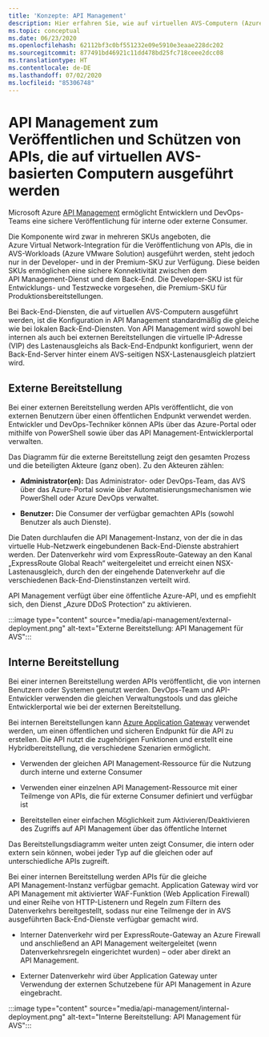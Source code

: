 ```yaml
---
title: 'Konzepte: API Management'
description: Hier erfahren Sie, wie auf virtuellen AVS-Computern (Azure VMware Solution) ausgeführte APIs durch API Management geschützt werden.
ms.topic: conceptual
ms.date: 06/23/2020
ms.openlocfilehash: 62112bf3c0bf551232e09e5910e3eaae228dc202
ms.sourcegitcommit: 877491bd46921c11dd478bd25fc718ceee2dcc08
ms.translationtype: HT
ms.contentlocale: de-DE
ms.lasthandoff: 07/02/2020
ms.locfileid: "85306748"
---
```

# <a name="api-management-to-publish-and-protect-apis-running-on-avs-based-vms"></a>API Management zum Veröffentlichen und Schützen von APIs, die auf virtuellen AVS-basierten Computern ausgeführt werden

Microsoft Azure [API Management](https://azure.microsoft.com/services/api-management/) ermöglicht Entwicklern und DevOps-Teams eine sichere Veröffentlichung für interne oder externe Consumer.

Die Komponente wird zwar in mehreren SKUs angeboten, die Azure Virtual Network-Integration für die Veröffentlichung von APIs, die in AVS-Workloads (Azure VMware Solution) ausgeführt werden, steht jedoch nur in der Developer- und in der Premium-SKU zur Verfügung. Diese beiden SKUs ermöglichen eine sichere Konnektivität zwischen dem API Management-Dienst und dem Back-End. Die Developer-SKU ist für Entwicklungs- und Testzwecke vorgesehen, die Premium-SKU für Produktionsbereitstellungen.

Bei Back-End-Diensten, die auf virtuellen AVS-Computern ausgeführt werden, ist die Konfiguration in API Management standardmäßig die gleiche wie bei lokalen Back-End-Diensten. Von API Management wird sowohl bei internen als auch bei externen Bereitstellungen die virtuelle IP-Adresse (VIP) des Lastenausgleichs als Back-End-Endpunkt konfiguriert, wenn der Back-End-Server hinter einem AVS-seitigen NSX-Lastenausgleich platziert wird.

## <a name="external-deployment"></a>Externe Bereitstellung

Bei einer externen Bereitstellung werden APIs veröffentlicht, die von externen Benutzern über einen öffentlichen Endpunkt verwendet werden. Entwickler und DevOps-Techniker können APIs über das Azure-Portal oder mithilfe von PowerShell sowie über das API Management-Entwicklerportal verwalten.

Das Diagramm für die externe Bereitstellung zeigt den gesamten Prozess und die beteiligten Akteure (ganz oben). Zu den Akteuren zählen:

- **Administrator(en):** Das Administrator- oder DevOps-Team, das AVS über das Azure-Portal sowie über Automatisierungsmechanismen wie PowerShell oder Azure DevOps verwaltet.

- **Benutzer:**  Die Consumer der verfügbar gemachten APIs (sowohl Benutzer als auch Dienste).

Die Daten durchlaufen die API Management-Instanz, von der die in das virtuelle Hub-Netzwerk eingebundenen Back-End-Dienste abstrahiert werden. Der Datenverkehr wird vom ExpressRoute-Gateway an den Kanal „ExpressRoute Global Reach“ weitergeleitet und erreicht einen NSX-Lastenausgleich, durch den der eingehende Datenverkehr auf die verschiedenen Back-End-Dienstinstanzen verteilt wird.

API Management verfügt über eine öffentliche Azure-API, und es empfiehlt sich, den Dienst „Azure DDoS Protection“ zu aktivieren. 

:::image type="content" source="media/api-management/external-deployment.png" alt-text="Externe Bereitstellung: API Management für AVS":::


## <a name="internal-deployment"></a>Interne Bereitstellung

Bei einer internen Bereitstellung werden APIs veröffentlicht, die von internen Benutzern oder Systemen genutzt werden. DevOps-Team und API-Entwickler verwenden die gleichen Verwaltungstools und das gleiche Entwicklerportal wie bei der externen Bereitstellung.

Bei internen Bereitstellungen kann [Azure Application Gateway](../api-management/api-management-howto-integrate-internal-vnet-appgateway.md) verwendet werden, um einen öffentlichen und sicheren Endpunkt für die API zu erstellen.  Die API nutzt die zugehörigen Funktionen und erstellt eine Hybridbereitstellung, die verschiedene Szenarien ermöglicht.

* Verwenden der gleichen API Management-Ressource für die Nutzung durch interne und externe Consumer

* Verwenden einer einzelnen API Management-Ressource mit einer Teilmenge von APIs, die für externe Consumer definiert und verfügbar ist

* Bereitstellen einer einfachen Möglichkeit zum Aktivieren/Deaktivieren des Zugriffs auf API Management über das öffentliche Internet

Das Bereitstellungsdiagramm weiter unten zeigt Consumer, die intern oder extern sein können, wobei jeder Typ auf die gleichen oder auf unterschiedliche APIs zugreift.

Bei einer internen Bereitstellung werden APIs für die gleiche API Management-Instanz verfügbar gemacht. Application Gateway wird vor API Management mit aktivierter WAF-Funktion (Web Application Firewall) und einer Reihe von HTTP-Listenern und Regeln zum Filtern des Datenverkehrs bereitgestellt, sodass nur eine Teilmenge der in AVS ausgeführten Back-End-Dienste verfügbar gemacht wird.

* Interner Datenverkehr wird per ExpressRoute-Gateway an Azure Firewall und anschließend an API Management weitergeleitet (wenn Datenverkehrsregeln eingerichtet wurden) – oder aber direkt an API Management.  

* Externer Datenverkehr wird über Application Gateway unter Verwendung der externen Schutzebene für API Management in Azure eingebracht.


:::image type="content" source="media/api-management/internal-deployment.png" alt-text="Interne Bereitstellung: API Management für AVS":::